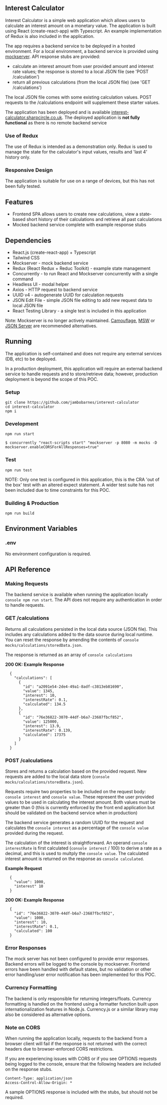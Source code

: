 ## Interest Calculator

Interest Calculator is a simple web application which allows users to calculate an interest amount on a monetary value. The application is built using React (create-react-app) with Typescript. An example implementation of Redux is also included in the application.

The app requires a backend service to be deployed in a hosted environment. For a local environment, a backend service is provided using [mockserver](https://www.npmjs.com/package/mockserver). API response stubs are provided:
- calculate an interest amount from user provided amount and interest rate values; the response is stored to a local JSON file (see 'POST /calculation')
- return all previous calculations (from the local JSON file) (see 'GET /calculations')

The local JSON file comes with some existing calculation values. POST requests to the /calculations endpoint will supplement these starter values.

The application has been deployed and is available [interest-calculator.sharpcircle.co.uk](http://interest-calculator.sharpcircle.co.uk/). The deployed application is **not fully functional** as there is no remote backend service

### Use of Redux
The use of Redux is intended as a demonstration only. Redux is used to manage the state for the calculator's input values, results and 'last 4' history only.

### Responsive Design
The application is suitable for use on a range of devices, but this has not been fully tested.

## Features
- Frontend SPA allows users to create new calculations, view a state-based short history of their calculations and retrieve all past calculations
- Mocked backend service complete with example response stubs

## Dependencies 
- React.js (create-react-app) + Typescript
- Tailwind CSS
- Mockserver - mock backend service
- Redux (React Redux + Reduc Toolkit) - example state management
- Concurrently - to run React and Mockserver concurrently with a single command
- Headless UI - modal helper
- Axios - HTTP request to backend service
- UUID v4 - autogenerate UUID for calculation requests
- JSON Edit File - simple JSON file editing to add new request data to local JSON file
- React Testing Library - a single test is included in this application

Note: Mockserver is no longer actively maintained. [Camouflage](https://github.com/testinggospels/camouflage), [MSW](https://www.npmjs.com/package/msw) or [JSON Server](https://github.com/typicode/json-server) are recommended alternatives.

  
## Running
The application is self-contained and does not require any external services (DB, etc) to be deployed.

In a production deployment, this application will require an external backend service to handle requests and to store/retrieve data; however, production deployment is beyond the scope of this POC.

### Setup 
```console
git clone https://github.com/jambobarnes/interest-calculator
cd interest-calculator
npm i
```

### Development 
```console
npm run start

$ concurrently "react-scripts start" "mockserver -p 8080 -m mocks -D mockserver.enableCORSForAllResponses=true"

```

### Test
```console
npm run test
```

NOTE: Only one test is configured in this application, this is the CRA 'out of the box' test with an altered expect statement. A wider test suite has not been included due to time constraints for this POC.


### Building & Production 
```console
npm run build
```

## Environment Variables
### .env
No environment configuration is required.

## API Reference
### Making Requests
The backend service is available when running the application locally `console npm run start`. The API does not require any authentication in order to handle requests.



### GET /calculations
Returns all calculations persisted in the local data source (JSON file). This includes any calculations added to the data source during local runtime. You can reset the response by amending the contents of `console mocks/calculations/storedData.json`.

The response is returned as an array of `console calculations`

**200 OK: Example Response**
```console
  {
    "calculations": [
      {
        "id": "a2091e54-2de4-49a1-8adf-c3813eb81690",
        "value": 1345,
        "interest": 10,
        "interestRate": 0.1,
        "calculated": 134.5
      },
      {
        "id": "76e36822-3070-44df-b6a7-23687fbcf852",
        "value": 125000,
        "interest": 13.9,
        "interestRate": 0.139,
        "calculated": 17375
      }
    ]
  }
```

### POST /calculations
Stores and returns a calculation based on the provided request. New requests are added to the local data store (`console mocks/calculations/storedData.json`).

Requests require two properties to be included on the request body: `console interest` and `console value`. These represent the user provided values to be used in calculating the interest amount. Both values must be greater than 0 (this is currently enforced by the front end application but should be validated on the backend service when in production)

The backend service generates a random UUID for the request and calculates the `console interest` as a percentage of the `console value` provided during the request.

The calculation of the interest is straightforward. An operand `console interestRate` is first calculated (`console interest` / 100) to derive a rate as a decimal, and this is used to multply the `console value`. The calculated interest amount is returned on the response as `console calculated`.

**Example Request**
```console
  {
    "value": 1000,
    "interest" 10
  }
```

**200 OK: Example Response**
```console
  {
    "id": "76e36822-3070-44df-b6a7-23687fbcf852",
    "value": 1000,
    "interest": 10,
    "interestRate": 0.1,
    "calculated": 100
  }
```

### Error Responses
The mock server has not been configured to provide error responses. Backend errors will be logged to the console by mockserver. Frontend errors have been handled with default states, but no validation or other error handling/user error notification has been implemented for this POC.

### Currency Formatting
The backend is only responsible for returning integers/floats. Currency formatting is handled on the frontend using a formatter function built upon internationalization features in Node.js. Currency.js or a similar library may also be considered as alternative options.

### Note on CORS
When running the application locally, requests to the backend from a browser client will fail if the response is not returned with the correct headers due to browser-enforced CORS restrictions.

If you are experiencing issues with CORS or if you see OPTIONS requests being logged to the console, ensure that the following headers are included on the response stubs.

```console
Content-Type: application/json
Access-Control-Allow-Origin: *
```
A sample OPTIONS response is included with the stubs, but should not be required.